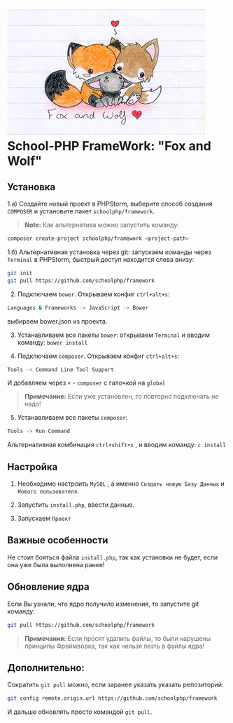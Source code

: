 ![School-PHP](https://raw.githubusercontent.com/schoolphp/library/master/Installer/install/skins/img/logo2.jpg)
School-PHP FrameWork: "Fox and Wolf"
===========================

## Установка 

1.а) Создайте новый проект в PHPStorm, выберите способ создания `COMPOSER` и установите пакет `schoolphp/framework`.
> **Note:** Как альтернатива можно запустить команду:
```bash
composer create-project schoolphp/framework <project-path>
```

1.б) Альтернативная установка через git: запускаем команды через `Terminal` в PHPStorm, быстрый доступ находится слева внизу:
```bash
git init
git pull https://github.com/schoolphp/framework
```

2) Подключаем `bower`. Открываем конфиг `ctrl+alt+s`: 
```bash
Languages & Frameworks -> JavaScript -> Bower
```
выбираем bower.json из проекта.

3) Устанавливаем все пакеты `bower`: открываем `Terminal` и вводим команду: `bower install`

4) Подключаем `composer`. Открываем конфиг `ctrl+alt+s`: 
```bash
Tools -> Command Line Tool Support
```
И добавляем через `+` - `composer` с галочкой на `global` 
> **Примечание:** Если уже установлен, то повторно подключать не надо!

5) Устанавливаем все пакеты `composer`:
```bash
Tools -> Run Command
```
Альтернативная комбинация `ctrl+shift+x` , и вводим команду: `c install`


## Настройка
1) Необходимо настроить `MySQL` , а именно `Создать новую Базу Данных` и `Нового пользователя`.

2) Запустить `install.php`, ввести данные.

3) Запускаем `Проект`

## Важные особенности
Не стоит бояться файла `install.php`, так как установки не будет, если она уже была выполнена ранее!

## Обновление ядра
Если Вы узнали, что ядро получило изменения, то запустите git команду:
```bash
git pull https://github.com/schoolphp/framework
```
> **Примечания:** Если просят удалить файлы, то были нарушены принципы Фреймворка, так как нельзя лезть в файлы ядра!

## Дополнительно:
Сократить `git pull` можно, если заранее указать указать репозиторий:
```bash
git config remote.origin.url https://github.com/schoolphp/framework
```

И дальше обновлять просто командой `git pull`.